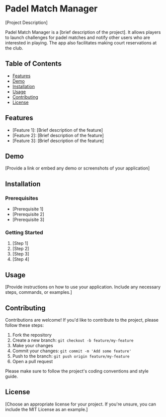 # Padel Match Manager

[Project Description]

Padel Match Manager is a [brief description of the project]. It allows players to launch challenges for padel matches and notify other users who are interested in playing. The app also facilitates making court reservations at the club.

## Table of Contents

- [Features](#features)
- [Demo](#demo)
- [Installation](#installation)
- [Usage](#usage)
- [Contributing](#contributing)
- [License](#license)

## Features

- [Feature 1]: [Brief description of the feature]
- [Feature 2]: [Brief description of the feature]
- [Feature 3]: [Brief description of the feature]

## Demo

[Provide a link or embed any demo or screenshots of your application]

## Installation

### Prerequisites

- [Prerequisite 1]
- [Prerequisite 2]
- [Prerequisite 3]

### Getting Started

1. [Step 1]
2. [Step 2]
3. [Step 3]
4. [Step 4]

## Usage

[Provide instructions on how to use your application. Include any necessary steps, commands, or examples.]

## Contributing

Contributions are welcome! If you'd like to contribute to the project, please follow these steps:

1. Fork the repository
2. Create a new branch: `git checkout -b feature/my-feature`
3. Make your changes
4. Commit your changes: `git commit -m 'Add some feature'`
5. Push to the branch: `git push origin feature/my-feature`
6. Open a pull request

Please make sure to follow the project's coding conventions and style guide.

## License

[Choose an appropriate license for your project. If you're unsure, you can include the MIT License as an example.]

